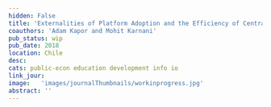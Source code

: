```yaml
---
hidden: False
title: 'Externalities of Platform Adoption and the Efficiency of Centralized College Application Systems'
coauthors: 'Adam Kapor and Mohit Karnani'
pub_status: wip
pub_date: 2018
location: Chile
desc:
cats: public-econ education development info io
link_jour:
image:   'images/journalThumbnails/workinprogress.jpg'
abstract: ''
---
```

